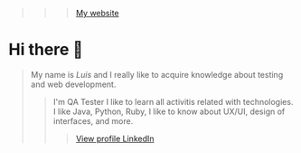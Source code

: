 >>> [My website](https://fernanluis.github.io/)

# Hi there 👋 
> My name is *Luis* and I really like to acquire knowledge about testing and web development.
>> I'm QA Tester
>> I like to learn all activitis related with technologies.
>> I like Java, Python, Ruby, I like to know about UX/UI, design of interfaces, and more.
>>> [View profile LinkedIn](https://www.linkedin.com/in/luisfernandoramos1986/)

<!--
**fernanluis/fernanluis** is a ✨ _special_ ✨ repository because its `README.md` (this file) appears on your GitHub profile.

- 🔭 I’m currently working on QA Tester
- 🌱 I’m currently learning ISTQB (International Software Testing Quality Board)
- 👯 I’m looking to collaborate on Testing of applications web or mobile.
- 🤔 I’m looking for help with the activities related Testing automation, Jenkins, Flood.
